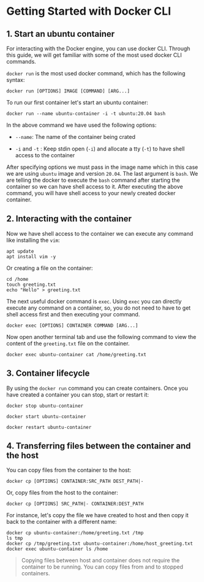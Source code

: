 # Getting Started with Docker CLI

## 1. Start an ubuntu container
For interacting with the Docker engine, you can use docker CLI. Through this guide, we will get familiar with some of the most used docker CLI commands. 

`docker run` is the most used docker command, which has the following syntax:
```
docker run [OPTIONS] IMAGE [COMMAND] [ARG...]
```
To run our first container let's start an ubuntu container:
```
docker run --name ubuntu-container -i -t ubuntu:20.04 bash
```
In the above command we have used the following options:

* `--name`: The name of the container being crated

* `-i` and  `-t` : Keep stdin open (`-i`) and allocate a tty (`-t`) to have shell access to the container

After specifying options we must pass in the image name which in this case we are using `ubuntu` image and version `20.04`.
The last argument is `bash`. We are telling the docker to execute the `bash` command after starting the container so we can have shell access to it.
After executing the above command, you will have shell access to your newly created docker container.

## 2. Interacting with the container
Now we have shell access to the container we can execute any command like installing the `vim`:
``` shell
apt update
apt install vim -y
```
Or creating a file on the container:
```
cd /home
touch greeting.txt
echo "Hello" > greeting.txt
```
The next useful docker command is `exec`. Using `exec` you can directly execute any command on a container, so, you do not need to have to get shell access first and then executing your command.
```
docker exec [OPTIONS] CONTAINER COMMAND [ARG...]
```
Now open another terminal tab and use the following command to view the content of the `greeting.txt` file on the container.
```
docker exec ubuntu-container cat /home/greeting.txt
```
## 3. Container lifecycle
By using the `docker run` command you can create containers. Once you have created a container you can stop, start or restart it:
```
docker stop ubuntu-container
```

```
docker start ubuntu-container
```

```
docker restart ubuntu-container
```

## 4. Transferring files between the container and the host
You can copy files from the container to the host:
```
docker cp [OPTIONS] CONTAINER:SRC_PATH DEST_PATH|-
```
Or, copy files from the host to the container:
```
docker cp [OPTIONS] SRC_PATH|- CONTAINER:DEST_PATH
```
For instance, let's copy the file we have created to host and then copy it back to the container with a different name:
```
docker cp ubuntu-container:/home/greeting.txt /tmp
ls tmp
docker cp /tmp/greeting.txt ubuntu-container:/home/host_greeting.txt
docker exec ubuntu-container ls /home
```

> Copying files between host and container does not require the container to be running. You can copy files from and to stopped containers.
